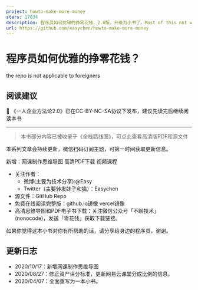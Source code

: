 ```yaml
---
project: howto-make-more-money
stars: 17834
description: 程序员如何优雅的挣零花钱，2.0版，升级为小书了。Most of this not work outside China , so no English translate
url: https://github.com/easychen/howto-make-more-money
---
```


程序员如何优雅的挣零花钱？
=============

the repo is not applicable to foreigners

阅读建议
----

🎈 《一人企业方法论2.0》已在CC-BY-NC-SA协议下发布，建议先读完后继续阅读本书

* * *

> 本书部分内容已被收录于《全栈路线图》，可点此查看高清版PDF和源文件

本系列文章会持续更新，微信扫码订阅主题，可第一时间获取更新信息。

新增：网课制作思维导图 高清PDF下载 视频课程

-   关注作者：
    -   微博(主要为技术分享):@Easy
    -   Twitter（主要转发妹子和猫）：Easychen
-   源文件：GitHub Repo
-   免费在线阅读完整版：github.io镜像 vercel镜像
-   高清思维导图和PDF电子书下载：关注微信公众号「不聊技术」(nonocode)，发送「零花钱」获取下载链接。

如果你觉得这本小书对你有所帮助的话，请分享给身边的程序员，谢谢。

更新日志
----

-   2020/10/17：新增网课制作思维导图
-   2020/08/27：修正资产评分标准，更新网易云课堂分成比例的信息。
-   2020/04/07：全面重写为一本小书。
